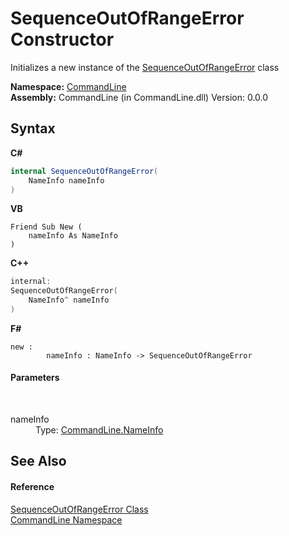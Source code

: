 # SequenceOutOfRangeError Constructor 
 

Initializes a new instance of the <a href="T_CommandLine_SequenceOutOfRangeError">SequenceOutOfRangeError</a> class

**Namespace:**&nbsp;<a href="N_CommandLine">CommandLine</a><br />**Assembly:**&nbsp;CommandLine (in CommandLine.dll) Version: 0.0.0

## Syntax

**C#**<br />
``` C#
internal SequenceOutOfRangeError(
	NameInfo nameInfo
)
```

**VB**<br />
``` VB
Friend Sub New ( 
	nameInfo As NameInfo
)
```

**C++**<br />
``` C++
internal:
SequenceOutOfRangeError(
	NameInfo^ nameInfo
)
```

**F#**<br />
``` F#
new : 
        nameInfo : NameInfo -> SequenceOutOfRangeError
```


#### Parameters
&nbsp;<dl><dt>nameInfo</dt><dd>Type: <a href="T_CommandLine_NameInfo">CommandLine.NameInfo</a><br /></dd></dl>

## See Also


#### Reference
<a href="T_CommandLine_SequenceOutOfRangeError">SequenceOutOfRangeError Class</a><br /><a href="N_CommandLine">CommandLine Namespace</a><br />